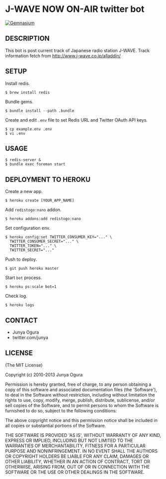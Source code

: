# J-WAVE NOW ON-AIR twitter bot

[![Gemnasium](https://gemnasium.com/juno/twitter-bot-jwave.png)](https://gemnasium.com/juno/twitter-bot-jwave)

## DESCRIPTION

This bot is post current track of Japanese radio station J-WAVE.
Track information fetch from http://www.j-wave.co.jp/alladdin/


## SETUP

Install redis.

    $ brew install redis

Bundle gems.

    $ bundle install --path .bundle

Create and edit `.env` file to set Redis URL and Twitter OAuth API keys.

    $ cp example.env .env
    $ vi .env


## USAGE

    $ redis-server &
    $ bundle exec foreman start


## DEPLOYMENT TO HEROKU

Create a new app.

    $ heroku create [YOUR_APP_NAME]

Add `redistogo:nano` addon.

    $ heroku addons:add redistogo:nano

Set configuration env.

    $ heroku config:set TWITTER_CONSUMER_KEY="..." \
      TWITTER_CONSUMER_SECRET="..." \
      TWITTER_TOKEN="..." \
      TWITTER_SECRET="..."

Push to deploy.

    $ git push heroku master

Start `bot` process.

    $ heroku ps:scale bot=1

Check log.

    $ heroku logs


CONTACT
-----

*  Junya Ogura <junyaogura at gmail.com>
*  twitter.com/junya


LICENSE
----

(The MIT License)

Copyright (c) 2010-2013 Junya Ogura

Permission is hereby granted, free of charge, to any person obtaining
a copy of this software and associated documentation files (the
'Software'), to deal in the Software without restriction, including
without limitation the rights to use, copy, modify, merge, publish,
distribute, sublicense, and/or sell copies of the Software, and to
permit persons to whom the Software is furnished to do so, subject to
the following conditions:

The above copyright notice and this permission notice shall be
included in all copies or substantial portions of the Software.

THE SOFTWARE IS PROVIDED 'AS IS', WITHOUT WARRANTY OF ANY KIND,
EXPRESS OR IMPLIED, INCLUDING BUT NOT LIMITED TO THE WARRANTIES OF
MERCHANTABILITY, FITNESS FOR A PARTICULAR PURPOSE AND NONINFRINGEMENT.
IN NO EVENT SHALL THE AUTHORS OR COPYRIGHT HOLDERS BE LIABLE FOR ANY
CLAIM, DAMAGES OR OTHER LIABILITY, WHETHER IN AN ACTION OF CONTRACT,
TORT OR OTHERWISE, ARISING FROM, OUT OF OR IN CONNECTION WITH THE
SOFTWARE OR THE USE OR OTHER DEALINGS IN THE SOFTWARE.
